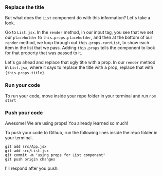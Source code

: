 ### Replace the title

But what does the `List` component do with this information? Let's take a look. 

Go to `List.jsx`. In the `render` method, in our input tag, you see that we set our `placeholder` to `this.props.placeholder`, and then at the bottom of our `render` method, we loop through out `this.props.currList`, to show each item in the list that we pass. Adding `this.props` tells the component to look for that property that was passed to it.

Let's go ahead and replace that ugly title with a prop. In our `render` method in `List.jsx`, where it says to replace the title with a prop, replace that with `{this.props.title}`.

### Run your code

To run your code, move inside your repo folder in your terminal and run `npm start`

### Push your code
Awesome! We are using props! You already learned so much! 

To push your code to Github, run the following lines inside the repo folder in your terminal.

```
git add src/App.jsx
git add src/List.jsx
git commit -m "using props for List component"
git push origin changes
```

I'll respond after you push.